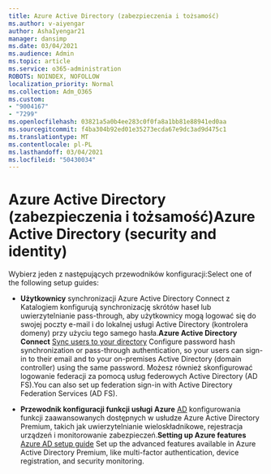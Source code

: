 ```yaml
---
title: Azure Active Directory (zabezpieczenia i tożsamość)
ms.author: v-aiyengar
author: AshaIyengar21
manager: dansimp
ms.date: 03/04/2021
ms.audience: Admin
ms.topic: article
ms.service: o365-administration
ROBOTS: NOINDEX, NOFOLLOW
localization_priority: Normal
ms.collection: Adm_O365
ms.custom:
- "9004167"
- "7299"
ms.openlocfilehash: 03821a5a0b4ee283c0f0fa8a1bb81e88941ed0aa
ms.sourcegitcommit: f4ba304b92ed01e35273ecda67e9dc3ad9d475c1
ms.translationtype: MT
ms.contentlocale: pl-PL
ms.lasthandoff: 03/04/2021
ms.locfileid: "50430034"
---
```

# <a name="azure-active-directory-security-and-identity"></a><span data-ttu-id="e5a79-102">Azure Active Directory (zabezpieczenia i tożsamość)</span><span class="sxs-lookup"><span data-stu-id="e5a79-102">Azure Active Directory (security and identity)</span></span>

<span data-ttu-id="e5a79-103">Wybierz jeden z następujących przewodników konfiguracji:</span><span class="sxs-lookup"><span data-stu-id="e5a79-103">Select one of the following setup guides:</span></span>

- <span data-ttu-id="e5a79-104">**Użytkownicy** [](https://go.microsoft.com/fwlink/?linkid=2071310) synchronizacji Azure Active Directory Connect z Katalogiem konfigurują synchronizację skrótów haseł lub uwierzytelnianie pass-through, aby użytkownicy mogą logować się do swojej poczty e-mail i do lokalnej usługi Active Directory (kontrolera domeny) przy użyciu tego samego hasła.</span><span class="sxs-lookup"><span data-stu-id="e5a79-104">**Azure Active Directory Connect** [Sync users to your directory](https://go.microsoft.com/fwlink/?linkid=2071310) Configure password hash synchronization or pass-through authentication, so your users can sign-in to their email and to your on-premises Active Directory (domain controller) using the same password.</span></span> <span data-ttu-id="e5a79-105">Możesz również skonfigurować logowanie federacji za pomocą usług federowych Active Directory (AD FS).</span><span class="sxs-lookup"><span data-stu-id="e5a79-105">You can also set up federation sign-in with Active Directory Federation Services (AD FS).</span></span>

- <span data-ttu-id="e5a79-106">**Przewodnik konfiguracji funkcji usługi Azure** [AD](https://go.microsoft.com/fwlink/?linkid=2134390) konfigurowania funkcji zaawansowanych dostępnych w usłudze Azure Active Directory Premium, takich jak uwierzytelnianie wieloskładnikowe, rejestracja urządzeń i monitorowanie zabezpieczeń.</span><span class="sxs-lookup"><span data-stu-id="e5a79-106">**Setting up Azure features** [Azure AD setup guide](https://go.microsoft.com/fwlink/?linkid=2134390) Set up the advanced features available in Azure Active Directory Premium, like multi-factor authentication, device registration, and security monitoring.</span></span>
